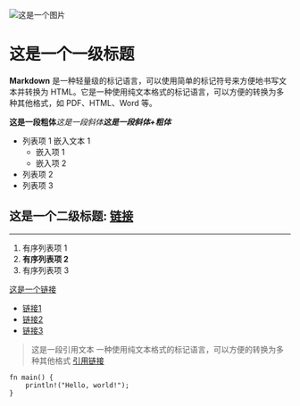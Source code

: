 ![这是一个图片](https://markdown.land/wp-content/uploads/2021/06/markdown-512px.png)

# 这是一个一级标题

**Markdown** 是一种轻量级的标记语言，可以使用简单的标记符号来方便地书写文本并转换为 HTML。它是一种使用纯文本格式的标记语言，可以方便的转换为多种其他格式，如 PDF、HTML、Word 等。

**这是一段粗体***这是一段斜体****这是一段斜体+粗体***

- 列表项 1
  嵌入文本 1
  - 嵌入项 1
  - 嵌入项 2
- 列表项 2
- 列表项 3

## 这是一个二级标题: [链接](https://www.example.com)

---

1. 有序列表项 1
1. **有序列表项 2**
1. 有序列表项 3

[这是一个链接](https://www.example.com)

* [链接1](https://www.example.com)
* [链接2](https://www.example.com)
* [链接3](https://www.example.com)

> 这是一段引用文本
> 一种使用纯文本格式的标记语言，可以方便的转换为多种其他格式
> [引用链接](https://www.example.com)

```
fn main() {
    println!("Hello, world!");
}
```